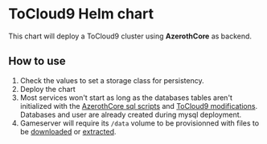 # ToCloud9 Helm chart

This chart will deploy a ToCloud9 cluster using **AzerothCore** as backend.

## How to use

1. Check the values to set a storage class for persistency.
2. Deploy the chart
3. Most services won't start as long as the databases tables aren't initialized with the [AzerothCore sql scripts](https://github.com/azerothcore/azerothcore-wotlk/tree/master/data/sql/base) and [ToCloud9 modifications](../doc/RunNonDockerWinWSLAzerothCore.md#setup--run). Databases and user are already created during mysql deployment.
4. Gameserver will require its `/data` volume to be provisionned with files to be [downloaded](https://www.azerothcore.org/wiki/server-setup#download) or [extracted](https://www.azerothcore.org/wiki/server-setup#extractors).
